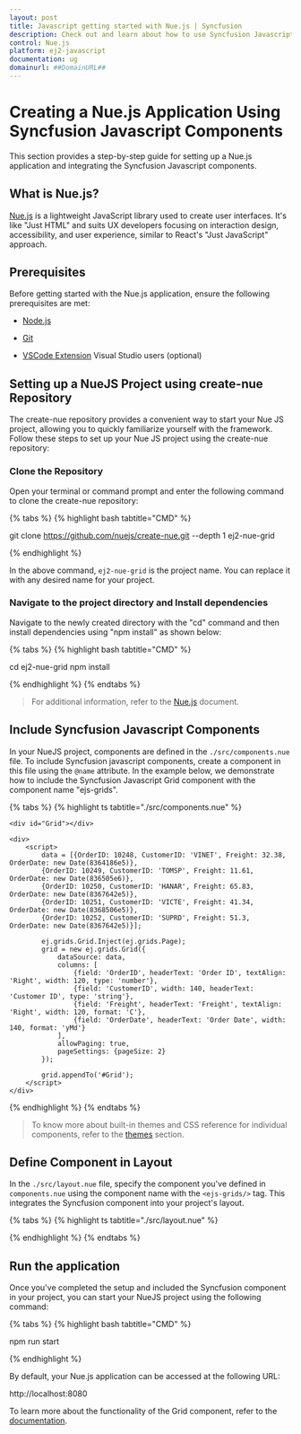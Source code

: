 ```yaml
---
layout: post
title: Javascript getting started with Nue.js | Syncfusion
description: Check out and learn about how to use Syncfusion Javascript UI components in the Nue.js project.
control: Nue.js
platform: ej2-javascript
documentation: ug
domainurl: ##DomainURL##
---
```



# Creating a Nue.js Application Using Syncfusion Javascript Components

This section provides a step-by-step guide for setting up a Nue.js application and integrating the Syncfusion Javascript components.

## What is Nue.js?

[Nue.js](https://Nuejs.org/) is a lightweight JavaScript library used to create user interfaces. It's like "Just HTML" and suits UX developers focusing on interaction design, accessibility, and user experience, similar to React's "Just JavaScript" approach.

## Prerequisites

Before getting started with the Nue.js application, ensure the following prerequisites are met:

* [Node.js](https://nodejs.org/en)

* [Git](https://github.com/)

* [VSCode Extension](https://marketplace.visualstudio.com/items?itemName=yaoyuanzhang.nue&ssr=false) Visual Studio users (optional)

## Setting up a NueJS Project using create-nue Repository

The create-nue repository provides a convenient way to start your Nue JS project, allowing you to quickly familiarize yourself with the framework. Follow these steps to set up your Nue JS project using the create-nue repository:

### Clone the Repository

Open your terminal or command prompt and enter the following command to clone the create-nue repository:

{% tabs %}
{% highlight bash tabtitle="CMD" %}

git clone https://github.com/nuejs/create-nue.git --depth 1 ej2-nue-grid

{% endhighlight %}

In the above command, `ej2-nue-grid` is the project name. You can replace it with any desired name for your project.

### Navigate to the project directory and Install dependencies

Navigate to the newly created directory with the "cd" command and then install dependencies using "npm install" as shown below:

{% tabs %}
{% highlight bash tabtitle="CMD" %}

cd ej2-nue-grid
npm install

{% endhighlight %}
{% endtabs %}

> For additional information, refer to the [Nue.js](https://nuejs.org/docs/nuejs/getting-started.html) document.

## Include Syncfusion Javascript Components

In your NueJS project, components are defined in the `./src/components.nue` file. To include Syncfusion javascript components, create a component in this file using the `@name` attribute. In the example below, we demonstrate how to include the Syncfusion Javascript Grid component with the component name "ejs-grids".

{% tabs %}
{% highlight ts tabtitle="./src/components.nue" %}

<div @name="ejs-grids">
    <!-- Essential JS 2 Grid's material theme and dependent script -->
    <link href="https://cdn.syncfusion.com/ej2/23.1.42/material.css" rel="stylesheet">
    <script src="http://cdn.syncfusion.com/ej2/23.1.42/dist/ej2.min.js" type="text/javascript"></script>

    <div id="Grid"></div>

    <div>
        <script>
            data = [{OrderID: 10248, CustomerID: 'VINET', Freight: 32.38, OrderDate: new Date(8364186e5)},
            {OrderID: 10249, CustomerID: 'TOMSP', Freight: 11.61, OrderDate: new Date(836505e6)},
            {OrderID: 10250, CustomerID: 'HANAR', Freight: 65.83, OrderDate: new Date(8367642e5)},
            {OrderID: 10251, CustomerID: 'VICTE', Freight: 41.34, OrderDate: new Date(8368506e5)},
            {OrderID: 10252, CustomerID: 'SUPRD', Freight: 51.3, OrderDate: new Date(8367642e5)}];

            ej.grids.Grid.Inject(ej.grids.Page);
            grid = new ej.grids.Grid({
                dataSource: data,
                columns: [
                    {field: 'OrderID', headerText: 'Order ID', textAlign: 'Right', width: 120, type: 'number'},
                    {field: 'CustomerID', width: 140, headerText: 'Customer ID', type: 'string'},
                    {field: 'Freight', headerText: 'Freight', textAlign: 'Right', width: 120, format: 'C'},
                    {field: 'OrderDate', headerText: 'Order Date', width: 140, format: 'yMd'}
                ],
                allowPaging: true,
                pageSettings: {pageSize: 2}
            });

            grid.appendTo('#Grid');
        </script>
    </div>
</div>

{% endhighlight %}
{% endtabs %}

> To know more about built-in themes and CSS reference for individual components, refer to the [themes](https://ej2.syncfusion.com/javascript/documentation/appearance/theme/) section.

## Define Component in Layout

In the `./src/layout.nue` file, specify the component you've defined in `components.nue` using the component name with the `<ejs-grids/>` tag. This integrates the Syncfusion component into your project's layout.

{% tabs %}
{% highlight ts tabtitle="./src/layout.nue" %}

<html>
  <meta charset="utf-8">
  <meta name="generator" content="Nue (nuejs.org)">
  <meta name="viewport" content="width=device-width">
  <link rel="shortcut icon" href="{ favicon }">
  <title>Grid</title>

  <!-- mention the component defined in the components.nue  -->
  <ejs-grids/>

  <script type="module" src="setup.js"></script>

</html>

{% endhighlight %}
{% endtabs %}

## Run the application

Once you've completed the setup and included the Syncfusion component in your project, you can start your NueJS project using the following command:

{% tabs %}
{% highlight bash tabtitle="CMD" %}

npm run start

{% endhighlight %}

By default, your Nue.js application can be accessed at the following URL:

http://localhost:8080

To learn more about the functionality of the Grid component, refer to the [documentation](https://ej2.syncfusion.com/javascript/documentation/grid/getting-started#module-injection).